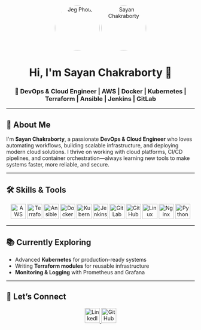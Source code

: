 
<div align="center">
	<img src="https://raw.githubusercontent.com/sayanC04/sayanC04/main/jeg-photo.jpg" alt="Jeg Photo" width="120" style="border-radius:50%;" />
	<img src="https://avatars.githubusercontent.com/u/10221255?v=4" alt="Sayan Chakraborty" width="120" style="border-radius:50%;" />
	<h1>Hi, I'm Sayan Chakraborty 👋</h1>
	<h3>🚀 DevOps & Cloud Engineer | AWS | Docker | Kubernetes | Terraform | Ansible | Jenkins | GitLab</h3>
</div>

---

## 🌟 About Me

I'm **Sayan Chakraborty**, a passionate **DevOps & Cloud Engineer** who loves automating workflows, building scalable infrastructure, and deploying modern cloud solutions. I thrive on working with cloud platforms, CI/CD pipelines, and container orchestration—always learning new tools to make systems faster, more reliable, and secure.

---

## 🛠️ Skills & Tools

<div align="center">
	<img src="https://cdn.jsdelivr.net/gh/devicons/devicon/icons/aws/aws-original.svg" alt="AWS" width="40" />
	<img src="https://cdn.jsdelivr.net/gh/devicons/devicon/icons/terraform/terraform-original.svg" alt="Terraform" width="40" />
	<img src="https://cdn.jsdelivr.net/gh/devicons/devicon/icons/ansible/ansible-original.svg" alt="Ansible" width="40" />
	<img src="https://cdn.jsdelivr.net/gh/devicons/devicon/icons/docker/docker-original.svg" alt="Docker" width="40" />
	<img src="https://cdn.jsdelivr.net/gh/devicons/devicon/icons/kubernetes/kubernetes-plain.svg" alt="Kubernetes" width="40" />
	<img src="https://cdn.jsdelivr.net/gh/devicons/devicon/icons/jenkins/jenkins-original.svg" alt="Jenkins" width="40" />
	<img src="https://cdn.jsdelivr.net/gh/devicons/devicon/icons/gitlab/gitlab-original.svg" alt="GitLab" width="40" />
	<img src="https://cdn.jsdelivr.net/gh/devicons/devicon/icons/github/github-original.svg" alt="GitHub" width="40" />
	<img src="https://cdn.jsdelivr.net/gh/devicons/devicon/icons/linux/linux-original.svg" alt="Linux" width="40" />
	<img src="https://cdn.jsdelivr.net/gh/devicons/devicon/icons/nginx/nginx-original.svg" alt="Nginx" width="40" />
	<img src="https://cdn.jsdelivr.net/gh/devicons/devicon/icons/python/python-original.svg" alt="Python" width="40" />
</div>

---

## 📚 Currently Exploring

- Advanced **Kubernetes** for production-ready systems
- Writing **Terraform modules** for reusable infrastructure
- **Monitoring & Logging** with Prometheus and Grafana

---

## 🤝 Let’s Connect

<div align="center">
	<a href="https://www.linkedin.com/in/sayan-chakraborty-devops" target="_blank">
		<img src="https://cdn.jsdelivr.net/gh/devicons/devicon/icons/linkedin/linkedin-original.svg" alt="LinkedIn" width="40" />
	</a>
	<a href="https://github.com/sayanC04" target="_blank">
		<img src="https://cdn.jsdelivr.net/gh/devicons/devicon/icons/github/github-original.svg" alt="GitHub" width="40" />
	</a>
</div>

